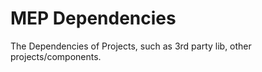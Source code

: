 MEP Dependencies
================

The Dependencies of Projects, such as 3rd party lib, other projects/components.
